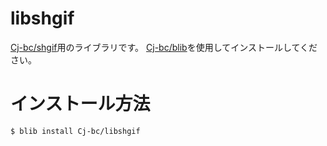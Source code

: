 # libshgif

[Cj-bc/shgif](https://github.com/Cj-bc/shgif)用のライブラリです。
[Cj-bc/blib](https://github.com/Cj-bc/blib)を使用してインストールしてください。

# インストール方法

```bash
$ blib install Cj-bc/libshgif
```
